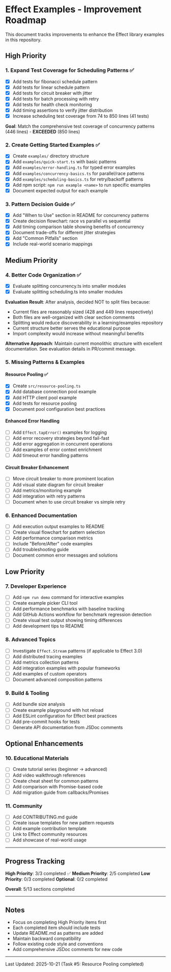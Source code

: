 # Effect Examples - Improvement Roadmap

This document tracks improvements to enhance the Effect library examples in this repository.

## High Priority

### 1. Expand Test Coverage for Scheduling Patterns ✅
- [x] Add tests for fibonacci schedule pattern
- [x] Add tests for linear schedule pattern
- [x] Add tests for circuit breaker with jitter
- [x] Add tests for batch processing with retry
- [x] Add tests for health check monitoring
- [x] Add timing assertions to verify jitter distribution
- [x] Increase scheduling test coverage from 74 to 850 lines (41 tests)

**Goal**: Match the comprehensive test coverage of concurrency patterns (446 lines) - **EXCEEDED** (850 lines)

### 2. Create Getting Started Examples ✅
- [x] Create `examples/` directory structure
- [x] Add `examples/quick-start.ts` with basic patterns
- [x] Add `examples/error-handling.ts` for typed error examples
- [x] Add `examples/concurrency-basics.ts` for parallel/race patterns
- [x] Add `examples/scheduling-basics.ts` for retry/backoff patterns
- [x] Add npm script: `npm run example <name>` to run specific examples
- [x] Document expected output for each example

### 3. Pattern Decision Guide ✅
- [x] Add "When to Use" section in README for concurrency patterns
- [x] Create decision flowchart: race vs parallel vs sequential
- [x] Add timing comparison table showing benefits of concurrency
- [x] Document trade-offs for different jitter strategies
- [x] Add "Common Pitfalls" section
- [x] Include real-world scenario mappings

## Medium Priority

### 4. Better Code Organization ✅
- [x] Evaluate splitting concurrency.ts into smaller modules
- [x] Evaluate splitting scheduling.ts into smaller modules

**Evaluation Result**: After analysis, decided NOT to split files because:
- Current files are reasonably sized (428 and 449 lines respectively)
- Both files are well-organized with clear section comments
- Splitting would reduce discoverability in a learning/examples repository
- Current structure better serves the educational purpose
- Import complexity would increase without meaningful benefits

**Alternative Approach**: Maintain current monolithic structure with excellent documentation.
See evaluation details in PR/commit message.

### 5. Missing Patterns & Examples

#### Resource Pooling ✅
- [x] Create `src/resource-pooling.ts`
- [x] Add database connection pool example
- [x] Add HTTP client pool example
- [x] Add tests for resource pooling
- [x] Document pool configuration best practices

#### Enhanced Error Handling
- [ ] Add `Effect.tapError()` examples for logging
- [ ] Add error recovery strategies beyond fail-fast
- [ ] Add error aggregation in concurrent operations
- [ ] Add examples of error context enrichment
- [ ] Add timeout error handling patterns

#### Circuit Breaker Enhancement
- [ ] Move circuit breaker to more prominent location
- [ ] Add visual state diagram for circuit breaker
- [ ] Add metrics/monitoring example
- [ ] Add integration with retry patterns
- [ ] Document when to use circuit breaker vs simple retry

### 6. Enhanced Documentation
- [ ] Add execution output examples to README
- [ ] Create visual flowchart for pattern selection
- [ ] Add performance comparison metrics
- [ ] Include "Before/After" code examples
- [ ] Add troubleshooting guide
- [ ] Document common error messages and solutions

## Low Priority

### 7. Developer Experience
- [ ] Add `npm run demo` command for interactive examples
- [ ] Create example picker CLI tool
- [ ] Add performance benchmarks with baseline tracking
- [ ] Add GitHub Actions workflow for benchmark regression detection
- [ ] Create visual test output showing timing differences
- [ ] Add development tips to README

### 8. Advanced Topics
- [ ] Investigate `Effect.Stream` patterns (if applicable to Effect 3.0)
- [ ] Add distributed tracing examples
- [ ] Add metrics collection patterns
- [ ] Add integration examples with popular frameworks
- [ ] Add examples of custom operators
- [ ] Document advanced composition patterns

### 9. Build & Tooling
- [ ] Add bundle size analysis
- [ ] Create example playground with hot reload
- [ ] Add ESLint configuration for Effect best practices
- [ ] Add pre-commit hooks for tests
- [ ] Generate API documentation from JSDoc comments

## Optional Enhancements

### 10. Educational Materials
- [ ] Create tutorial series (beginner → advanced)
- [ ] Add video walkthrough references
- [ ] Create cheat sheet for common patterns
- [ ] Add comparison with Promise-based code
- [ ] Add migration guide from callbacks/Promises

### 11. Community
- [ ] Add CONTRIBUTING.md guide
- [ ] Create issue templates for new pattern requests
- [ ] Add example contribution template
- [ ] Link to Effect community resources
- [ ] Add showcase of real-world usage

---

## Progress Tracking

**High Priority**: 3/3 completed ✅
**Medium Priority**: 2/5 completed
**Low Priority**: 0/3 completed
**Optional**: 0/2 completed

**Overall**: 5/13 sections completed

---

## Notes

- Focus on completing High Priority items first
- Each completed item should include tests
- Update README.md as patterns are added
- Maintain backward compatibility
- Follow existing code style and conventions
- Add comprehensive JSDoc comments for new code

---

Last Updated: 2025-10-21 (Task #5: Resource Pooling completed)
